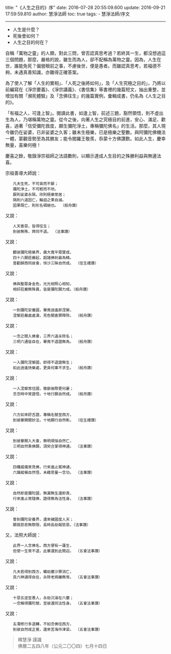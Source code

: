 title: "《人生之目的》序"
date: 2016-07-28 20:55:09.600
update: 2016-09-21 17:59:59.810
author: 慧淨法師
toc: true
tags:
    - 慧淨法師/序文

---

- 人生是什麼？
- 死後會如何？
- 人生之目的何在？

自稱「萬物之靈」的人類，對此三問，曾否認真思考過？若終其一生，都沒想過這三個問題，那麼，嚴格的說，雖生而為人，卻不配稱為萬物之靈。因為，人生在世，誰能免死？偏營眼前之事，不慮後世，便是愚者。而雖認真思考，若福德不夠，未遇真善知識，亦難得正確答案。

為了使人了解「人生的實相」、「人死之後將如何」，及「人生究極之目的」，乃將以前編寫在《淨宗要義》、《淨宗講義》、《書信集》等書裡的幾篇短文，抽出重整，並增加有關「瀕死體驗」及「念佛往生」的幾篇實例，彙輯成書，仍名為《人生之目的》。

「有福之人，可逢上智」。閱讀此書，如逢上智，前述三題，豁然領悟，則不虛出生為人，乃堪稱萬物之靈。從今之後，向著人生之究極目的前進，安心、滿足、歡喜，過著「信受彌陀救度，願生彌陀淨土，專稱彌陀佛名」的生活。那麼，其人現今雖仍在娑婆，已非娑婆之久客；雖未生極樂，已是極樂之聖數。與阿彌陀佛機法一體，蒙觀音勢至為其勝友；能令閻羅王敬羨，忝蒙十方佛讚歎。如此人生，慶幸無量，喜樂何極！

慶喜之餘，敬錄淨宗祖師之法語數則，以顯示達成人生目的之殊勝利益與無邊法喜。

宗祖善導大師說：

```
　　凡夫生死，不可貪而不厭；
　　彌陀淨土，不可輕而不欣。
　　厭則娑婆永隔，欣則極樂常居；
　　隔則六道因亡，輪迴之果自滅。
　　因果既亡，則形名頓絕也。 （般舟讚）
```

又說：

```
　　人天善惡，皆得往生；
　　到彼無殊，齊同不退。 （法事讚）
```

又說：

```
　　觀彼彌陀極樂界，廣大寬平眾寶成，
　　四十八願莊嚴起，超諸佛剎最為精。
　　普勸歸西同彼會，恒沙三昧自然成。 （往生禮讚）
```

又說：

```
　　佛與聖眾身金色，光光相照心相知，
　　相好莊嚴無殊異，皆是彌陀願力成。（般舟讚）
```

又說：

```
　　一到彌陀安養國，畢竟逍遙即涅槃，
　　涅槃莊嚴處處滿，見色聞香罪障除。 （般舟讚）
```

又說：

```
　　一念之間入佛會，三界六道永除名；
　　三明六通皆自在，畢竟不退證無為。 （般舟讚）
```

又說：

```
　　一入彌陀涅槃國，即得不退證無生；
　　如此逍遙快樂處，更貪何事不求生。 （般舟讚）
```

又說：

```
　　一入涅槃常住國，徹窮後際更何憂；
　　念念時中常證悟，十地行願自然成。 （般舟讚）
```

又說：

```
　　六方如來舒舌證，專稱名號至西方，
　　到彼華開聞妙法，十地願行自然彰。 （往生禮讚）
```

又說：

```
　　到彼華開入大會，無明煩惱自然亡，
　　三明自然乘佛願，須臾合掌得神通。 （法事讚）
```

又說：

```
　　四種威儀常見佛，行來進止駕神通，
　　六識縱橫自然悟，未藉思量一念功。 （法事讚）
```

又說：

```
　　自然即是彌陀國，無漏無生還即真，
　　行來進止常隨佛，證得無為法性身。 （法事讚）
```

又說：

```
　　誓到彌陀安養界，還來穢國度人天；
　　願我慈悲無際限，長時長劫報慈恩。（法事讚）
```

又，法照大師說：

```
　　此界一人念佛名，西方便有一蓮生，
　　但使一生常不退，此華還到此間迎。 （五會法事讚）
```

又說：

```
　　凡夫若得到西方，曠劫塵沙罪消亡，
　　具六神通得自在，永除老病離無常。 （五會法事讚）
```

又說：

```
　　十惡五逆至愚人，永劫沉淪在六塵；
　　一念稱得彌陀號，至彼還同法性身。 （五會法事讚）
```

又說：

```
　　五濁修行多退轉，不如念佛往西方，
　　到彼自然成正覺，還來苦海作津梁。 （五會法事讚）
```

> 釋慧淨 謹識<br>
> 佛曆二五四八年（公元二〇〇四）七月十四日 

